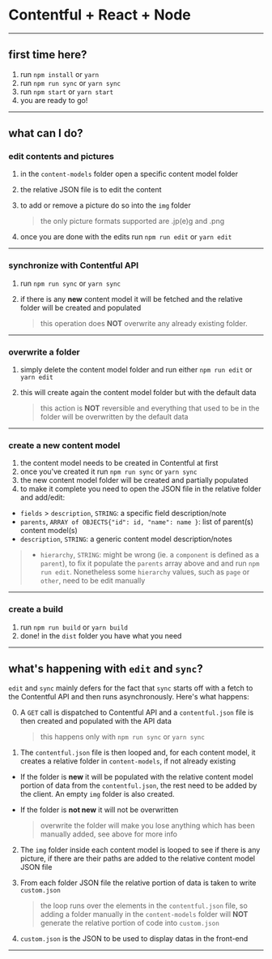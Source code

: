# Contentful + React + Node

----
## first time here?
1. run `npm install` or `yarn`
2. run `npm run sync` or `yarn sync`
3. run `npm start` or `yarn start`
4. you are ready to go!

----
## what can I do?

### edit contents and pictures
1. in the `content-models` folder open a specific content model folder
2. the relative JSON file is to edit the content
3. to add or remove a picture do so into the `img` folder
    > the only picture formats supported are .jp(e)g and .png

4. once you are done with the edits run `npm run edit` or `yarn edit`

----
### synchronize with Contentful API
1. run `npm run sync` or `yarn sync`
2. if there is any **new** content model it will be fetched and the relative folder will be created and populated

    > this operation does **NOT** overwrite any already existing folder.

----
### overwrite a folder
1. simply delete the content model folder and run either `npm run edit` or `yarn edit`
2. this will create again the content model folder but with the default data

    > this action is **NOT** reversible and everything that used to be in the folder will be overwritten by the default data

----
### create a new content model
1. the content model needs to be created in Contentful at first
2. once you've created it run `npm run sync` or `yarn sync`
3. the new content model folder will be created and partially populated
4. to make it complete you need to open the JSON file in the relative folder and add/edit:
  * `fields` > `description`, `STRING`: a specific field description/note
  * `parents`, `ARRAY of OBJECTS{"id": id, "name": name }`: list of parent(s) content model(s)
  * `description`, `STRING`: a generic content model description/notes

  > * `hierarchy`, `STRING`: might be wrong (ie. a `component` is defined as a `parent`), to fix it populate the `parents` array above and and run `npm run edit`. Nonetheless some `hierarchy` values, such as `page` or `other`, need to be edit manually

----
### create a build
1. run `npm run build` or `yarn build`
2. done! in the `dist` folder you have what you need

----
## what's happening with `edit` and `sync`?
`edit` and `sync` mainly defers for the fact that `sync` starts off with a fetch to the Contentful API and then runs asynchronously. Here's what happens:

0. A `GET` call is dispatched to Contentful API and a `contentful.json` file is then created and populated with the API data

    > this happens only with `npm run sync` or `yarn sync`

1. The `contentful.json` file is then looped and, for each content model, it creates a relative folder in `content-models`, if not already existing
  * If the folder is **new** it will be populated with the relative content model portion of data from the `contentful.json`, the rest need to be added by the client. An empty `img` folder is also created.
  * If the folder is **not new** it will not be overwritten

    > overwrite the folder will make you lose anything which has been manually added, see above for more info

2. The `img` folder inside each content model is looped to see if there is any picture, if there are their paths are added to the relative content model JSON file
3. From each folder JSON file the relative portion of data is taken to write `custom.json`

    > the loop runs over the elements in the `contentful.json` file, so adding a folder manually in the `content-models` folder will **NOT** generate the relative portion of code into `custom.json`

4. `custom.json` is the JSON to be used to display datas in the front-end

----
